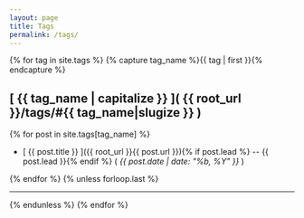 ```yaml
---
layout: page
title: Tags
permalink: /tags/
---
```

{% for tag in site.tags %}
{% capture tag_name %}{{ tag | first }}{% endcapture %}
## [ {{ tag_name | capitalize }} ]( {{ root_url }}/tags/#{{ tag_name|slugize }} )
{% for post in site.tags[tag_name] %}
* [ {{ post.title }} ]({{ root_url }}{{ post.url }}){% if post.lead %} -- {{ post.lead }}{% endif %} ( _{{ post.date | date: "%b, %Y" }}_ )

{% endfor %}
{% unless forloop.last %}
* * *
{% endunless %}
{% endfor %}